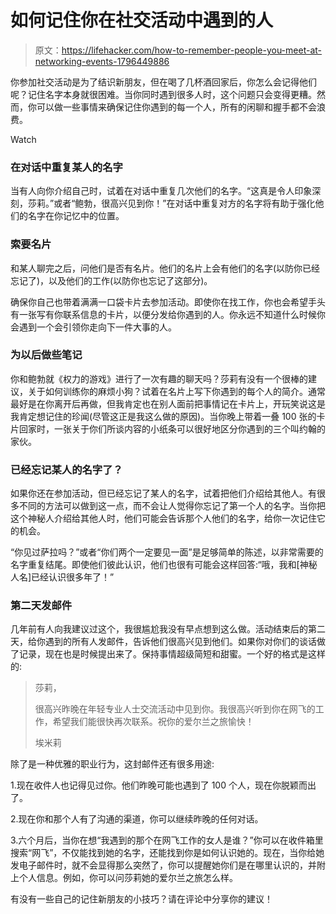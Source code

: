 # 如何记住你在社交活动中遇到的人

> 原文：<https://lifehacker.com/how-to-remember-people-you-meet-at-networking-events-1796449886>

你参加社交活动是为了结识新朋友，但在喝了几杯酒回家后，你怎么会记得他们呢？记住名字本身就很困难。当你同时遇到很多人时，这个问题只会变得更糟。然而，你可以做一些事情来确保记住你遇到的每一个人，所有的闲聊和握手都不会浪费。

Watch

### 在对话中重复某人的名字

当有人向你介绍自己时，试着在对话中重复几次他们的名字。“这真是令人印象深刻，莎莉。”或者“鲍勃，很高兴见到你！”在对话中重复对方的名字将有助于强化他们的名字在你记忆中的位置。

### 索要名片

和某人聊完之后，问他们是否有名片。他们的名片上会有他们的名字(以防你已经忘记了)，以及他们的工作(以防你也忘记了这部分)。

确保你自己也带着满满一口袋卡片去参加活动。即使你在找工作，你也会希望手头有一张写有你联系信息的卡片，以便分发给你遇到的人。你永远不知道什么时候你会遇到一个会引领你走向下一件大事的人。

### 为以后做些笔记

你和鲍勃就《权力的游戏》进行了一次有趣的聊天吗？莎莉有没有一个很棒的建议，关于如何训练你的麻烦小狗？试着在名片上写下你遇到的每个人的简介。通常最好是在你离开后再做，但我肯定也在别人面前把事情记在卡片上，开玩笑说这是我肯定想记住的珍闻(尽管这正是我这么做的原因)。当你晚上带着一叠 100 张的卡片回家时，一张关于你们所谈内容的小纸条可以很好地区分你遇到的三个叫约翰的家伙。

### 已经忘记某人的名字了？

如果你还在参加活动，但已经忘记了某人的名字，试着把他们介绍给其他人。有很多不同的方法可以做到这一点，而不会让人觉得你忘记了第一个人的名字。当你把这个神秘人介绍给其他人时，他们可能会告诉那个人他们的名字，给你一次记住它的机会。

“你见过萨拉吗？”或者“你们两个一定要见一面”是足够简单的陈述，以非常需要的名字重复结尾。即使他们彼此认识，他们也很有可能会这样回答:“哦，我和[神秘人名]已经认识很多年了！”

### 第二天发邮件

几年前有人向我建议过这个，我很尴尬我没有早点想到这么做。活动结束后的第二天，给你遇到的所有人发邮件，告诉他们很高兴见到他们。如果你对你们的谈话做了记录，现在也是时候提出来了。保持事情超级简短和甜蜜。一个好的格式是这样的:

> 莎莉，
> 
> 很高兴昨晚在年轻专业人士交流活动中见到你。我很高兴听到你在网飞的工作，希望我们能很快再次联系。祝你的爱尔兰之旅愉快！
> 
> 埃米莉

除了是一种优雅的职业行为，这封邮件还有很多用途:

1.现在收件人也记得见过你。他们昨晚可能也遇到了 100 个人，现在你脱颖而出了。

2.现在你和那个人有了沟通的渠道，你可以继续昨晚的任何对话。

3.六个月后，当你在想“我遇到的那个在网飞工作的女人是谁？”你可以在收件箱里搜索“网飞”，不仅能找到她的名字，还能找到你是如何认识她的。现在，当你给她发电子邮件时，就不会显得那么突然了，你可以提醒她你们是在哪里认识的，并附上个人信息。例如，你可以问莎莉她的爱尔兰之旅怎么样。

有没有一些自己的记住新朋友的小技巧？请在评论中分享你的建议！